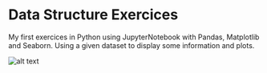 # Data Structure Exercices

My first exercices in Python using JupyterNotebook with Pandas, Matplotlib and Seaborn.
Using a given dataset to display some information and plots.

![alt text](https://i.ibb.co/0Xd1sKL/datastructure.jpg)
